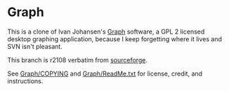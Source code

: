 # Graph

This is a clone of Ivan Johansen's [Graph](<https://www.padowan.dk/>) software, a GPL 2 licensed desktop graphing application, because I keep forgetting where it lives and SVN isn't pleasant.

This branch is r2108 verbatim from [sourceforge](https://sourceforge.net/p/graph/code/2108/).

See [Graph/COPYING](Graph/COPYING) and [Graph/ReadMe.txt](Graph/ReadMe.txt) for license, credit, and instructions.
